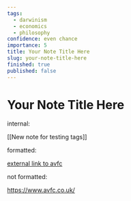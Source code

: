 ```yaml
---
tags:
  - darwinism
  - economics
  - philosophy
confidence: even chance
importance: 5
title: Your Note Title Here
slug: your-note-title-here
finished: true
published: false
---
```


# Your Note Title Here

internal:

[[New note for testing tags]]

formatted:  

[external link to avfc](https://www.avfc.co.uk/)

not formatted:

https://www.avfc.co.uk/ 